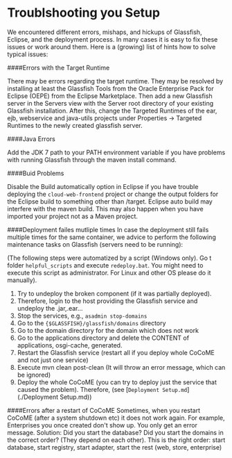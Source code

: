 # Troublshooting you Setup

We encountered different errors, mishaps, and hickups of Glassfish,
Eclipse, and the deployment process. In many cases it is easy to fix
these issues or work around them. Here is a (growing) list of hints
how to solve typical issues:

####Errors with the Target Runtime

There may be errors regarding the target runtime. They may be resolved
by installing at least the Glassfish Tools from the Oracle Enterprise
Pack for Eclipse (OEPE) from the Eclipse Marketplace. Then add a new
Glassfish server in the Servers view with the Server root directory of
your existing Glassfish installation. After this, change the Targeted
Runtimes of the ear, ejb, webservice and java-utils projects under
Properties -> Targeted Runtimes to the newly created glassfish server.

####Java Errors

Add the JDK 7 path to your PATH environment variable if you have
problems with running Glassfish through the maven install command.

####Buid Problems

Disable the Build automatically option in Eclipse if you have trouble 
deploying the `cloud-web-frontend` project or change the output folders
for the Eclipse build to something other than /target. Eclipse auto
build may interfere with the maven build. This may also happen when you
have imported your project not as a Maven project.



####Deployment failes mutliple times
In case the deployment still fails multiple times for the same
container, we advice to perform the following maintenance tasks on 
Glassfish (servers need to be running):

(The following steps were automatized by a script (Windows only). Go t folder `helpful_scripts` and execute `redeploy.bat`. You might need to execute this script as administrator. For Linux and other OS please do it manually).

1. Try to undeploy the broken component (if it was partially deployed).
2. Therefore, login to the host providing the Glassfish service and undeploy the .jar,.ear...
3. Stop the services, e.g., `asadmin stop-domains` 
4. Go to the `{$GLASSFISH}/glassfish/domains` directory
5. Go to the domain directory for the domain which does not work
6. Go to the applications directory and delete the CONTENT of applications, osgi-cache, generated.
7. Restart the Glassfish service (restart all if you deploy whole CoCoME and not just one service)
8. Execute mvn clean post-clean (It will throw an error message, which can be ignored)
9. Deploy the whole CoCoME (you can try to deploy just the service that caused the problem). Therefore,
   (see [`Deployment Setup.md`](./Deployment Setup.md))

####Errors after a restart of CoCoME
Sometimes, when you restart CoCoME (after a system shutdown etc) it does not work again. For example, 
Enterprises you once created don't show up. You only get an error message.
Solution: Did you start the database? Did you start the domains in the correct order? (They depend 
on each other). 
This is the right order: start database, start registry, start adapter, start the rest (web, store, enterprise)
